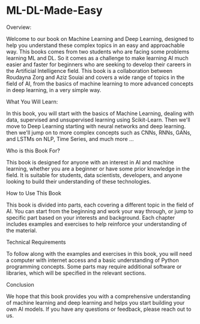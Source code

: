 # ML-DL-Made-Easy
Overview:

Welcome to our book on Machine Learning and Deep Learning, designed to help you understand these complex topics in an easy and approachable way. This books comes from two students who are facing some problems learning ML and DL. So it comes as a challenge to make learning AI much easier and faster for beginners who are seeking to develop their careers in the Artificial Intelligence field. This book is a collaboration between Roudayna Zorg and Aziz Souiai and covers a wide range of topics in the field of AI, from the basics of machine learning to more advanced concepts in deep learning, in a very simple way.

What You Will Learn:

In this book, you will start with the basics of Machine Learning, dealing with data, supervised and unsupervised learning using Scikit-Learn. Then we'll move to Deep Learning starting with neural networks and deep learning. then we'll jump on to more complex concepts such as CNNs, RNNs, GANs, and LSTMs on NLP, Time Series, and much more ...

Who is this Book For?

This book is designed for anyone with an interest in AI and machine learning, whether you are a beginner or have some prior knowledge in the field. It is suitable for students, data scientists, developers, and anyone looking to build their understanding of these technologies.

How to Use This Book

This book is divided into parts, each covering a different topic in the field of AI. You can start from the beginning and work your way through, or jump to specific part based on your interests and background. Each chapter includes examples and exercises to help reinforce your understanding of the material.

Technical Requirements

To follow along with the examples and exercises in this book, you will need a computer with internet access and a basic understanding of Python programming concepts. Some parts may require additional software or libraries, which will be specified in the relevant sections.

Conclusion

We hope that this book provides you with a comprehensive understanding of machine learning and deep learning and helps you start building your own AI models. If you have any questions or feedback, please reach out to us.
